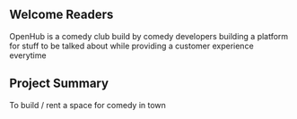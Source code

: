## Welcome Readers

OpenHub is a comedy club build by comedy developers
building a platform for stuff to be talked about
while providing a customer experience everytime


## Project Summary

To build / rent a space for comedy in town 
